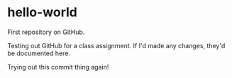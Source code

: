 # hello-world
First repository on GitHub.

Testing out GitHub for a class assignment. If I'd made any changes, they'd be documented here.

Trying out this commit thing again!
